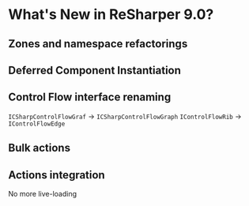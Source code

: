# What's New in ReSharper 9.0?

<!-- toc -->

## Zones and namespace refactorings

## Deferred Component Instantiation

## Control Flow interface renaming

`ICSharpControlFlowGraf` -> `ICSharpControlFlowGraph`
`IControlFlowRib` -> `IControlFlowEdge`

## Bulk actions

## Actions integration

No more live-loading
